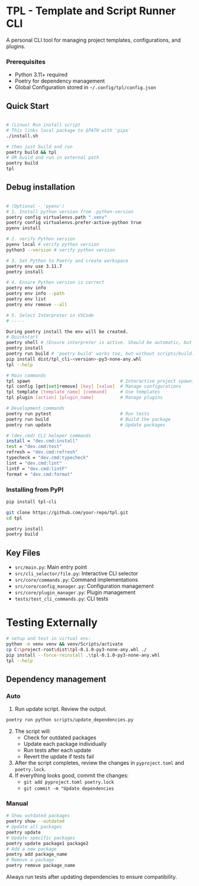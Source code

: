 # TPL - Template and Script Runner CLI

A personal CLI tool for managing project templates, configurations, and plugins.

### Prerequisites
- Python 3.11+ required
- Poetry for dependency management
- Global Configuration stored in `~/.config/tpl/config.json`

## Quick Start

```sh

# (Linux) Run install script
# This links local package to $PATH with 'pipx'
./install.sh

# then just build and run
poetry build && tpl
# OR build and run in external path
poetry build
tpl

```

## Debug installation
```bash

# (Optional - 'pyenv')
# 1. Install python version from .python-version
poetry config virtualenvs.path ".venv"
poetry config virtualenvs.prefer-active-python true
pyenv install

# 2. verify Python version
pyenv local # verify python version
python3 --version # verify python version

# 3. Set Python to Poetry and create workspace
poetry env use 3.11.7
poetry install

# 4. Ensure Python version is correct
poetry env info
poetry env info --path
poetry env list
poetry env remove --all

# 5. Select Interpreter in VSCode
# -----

During poetry install the env will be created.
# Quickstart
poetry shell # (Ensure interpreter is active. Should be automatic, but check .python-version)
poetry install
poetry run build # 'poetry build' works too, but without scripts/build.py handler
pip install dist/tpl_cli-<version>-py3-none-any.whl
tpl --help

# Main commands
tpl spawn                                  # Interactive project spawning
tpl config [get|set|remove] [key] [value]  # Manage configurations
tpl template [template_name] [command]     # Use templates
tpl plugin [action] [plugin_name]          # Manage plugins

# Development commands
poetry run pytest                          # Run tests
poetry run build                           # Build the package
poetry run update                          # Update packages

# (dev.cmd) CLI heleper commands
install = "dev.cmd:install"
test = "dev.cmd:test"
refresh = "dev.cmd:refresh"
typecheck = "dev.cmd:typecheck"
lint = "dev.cmd:lint"
lintF = "dev.cmd:lintF"
format = "dev.cmd:format"
```

### Installing from PyPI

```bash
pip install tpl-cli

git clone https://github.com/your-repo/tpl.git
cd tpl

poetry install
poetry build
```

## Key Files

- `src/main.py`: Main entry point
- `src/cli_selector/file.py`: Interactive CLI selector
- `src/core/commands.py`: Command implementations
- `src/core/config_manager.py`: Configuration management
- `src/core/plugin_manager.py`: Plugin management
- `tests/test_cli_commands.py`: CLI tests


# Testing Externally
```sh
# setup and test in virtual env:
python -m venv venv && venv/Scripts/activate
cp C:\project-root\dist\tpl-0.1.0-py3-none-any.whl ./
pip install --force-reinstall .\tpl-0.1.0-py3-none-any.whl
tpl --help
```

## Dependency management

### Auto
1. Run update script. Review the output.
```sh
poetry run python scripts/update_dependencies.py
```
2. The script will:
    - Check for outdated packages
    - Update each package individually
    - Run tests after each update
    - Revert the update if tests fail
3. After the script completes, review the changes in `pyproject.toml` and `poetry.lock`.
4. If everything looks good, commit the changes:
    - `git add pyproject.toml poetry.lock`
    - `git commit -m "Update dependencies`

### Manual
```sh
# Show outdated packages
poetry show --outdated
# Update all packages
poetry update
# Update specific packages
poetry update package1 package2
# Add a new package
poetry add package_name
# Remove a package
poetry remove package_name
```

Always run tests after updating dependencies to ensure compatibility.

